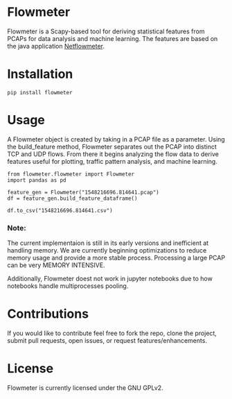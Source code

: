 # Flowmeter
Flowmeter is a Scapy-based tool for deriving statistical features from PCAPs for data analysis and machine learning. The features are based on the java application <a href=http://netflow.ca/>Netflowmeter</a>.


# Installation
```pip install flowmeter```


# Usage
A Flowmeter object is created by taking in a PCAP file as a parameter. Using the build_feature method, Flowmeter separates out the PCAP into distinct TCP and UDP flows. From there it begins analyzing the flow data to derive features useful for plotting, traffic pattern analysis, and machine learning.

```
from flowmeter.flowmeter import Flowmeter
import pandas as pd

feature_gen = Flowmeter("1548216696.814641.pcap")
df = feature_gen.build_feature_dataframe()

df.to_csv("1548216696.814641.csv")
```

<h3>Note:</h3>
The current implementaion is still in its early versions and inefficient at handling memory. We are currently beginning optimizations to reduce memory usage and provide a more stable process. Processing a large PCAP can be very MEMORY INTENSIVE.

Additionally, Flowmeter doest not work in jupyter notebooks due to how notebooks handle multiprocesses pooling.

# Contributions
If you would like to contribute feel free to fork the repo, clone the project, submit pull requests, open issues, or request features/enhancements.

# License
Flowmeter is currently licensed under the GNU GPLv2.
